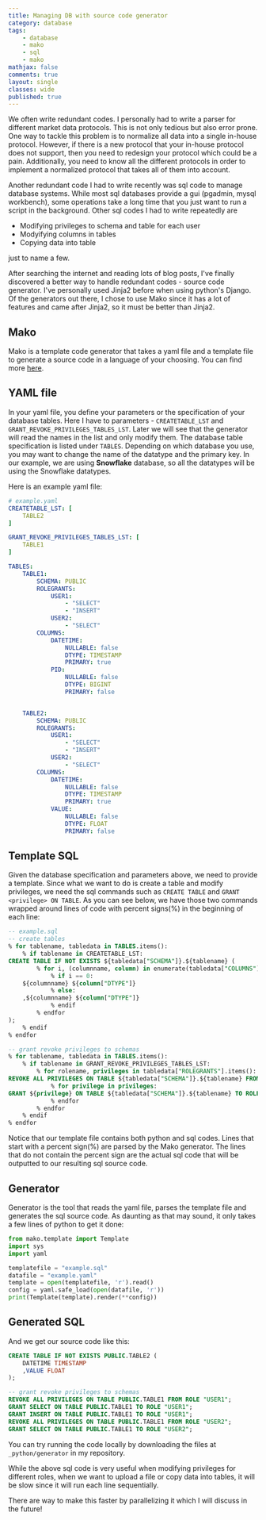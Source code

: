 ```yaml
---
title: Managing DB with source code generator
category: database
tags:
    - database
    - mako
    - sql
    - mako
mathjax: false
comments: true
layout: single
classes: wide
published: true
---
```


We often write redundant codes. I personally had to write a parser for different market data protocols. This is not only tedious but also error prone. One way to tackle this problem is to normalize all data into a single in-house protocol. However, if there is a new protocol that your in-house protocol does not support, then you need to redesign your protocol which could be a pain. Additionally, you need to know all the different protocols in order to implement a normalized protocol that takes all of them into account. 

Another redundant code I had to write recently was sql code to manage database systems. While most sql databases provide a gui (pgadmin, mysql workbench), some operations take a long time that you just want to run a script in the background. Other sql codes I had to write repeatedly are 
* Modifying privileges to schema and table for each user
* Modyifying columns in tables
* Copying data into table

just to name a few.

After searching the internet and reading lots of blog posts, I've finally discovered a better way to handle redundant codes - source code generator. I've personally used Jinja2 before when using python's Django. Of the generators out there, I chose to use Mako since it has a lot of features and came after Jinja2, so it must be better than Jinja2. 

## Mako
Mako is a template code generator that takes a yaml file and a template file to generate a source code in a language of your choosing. You can find more [here][1].


## YAML file
In your yaml file, you define your parameters or the specification of your database tables. Here I have to parameters - `CREATETABLE_LST` and `GRANT_REVOKE_PRIVILEGES_TABLES_LST`. Later we will see that the generator will read the names in the list and only modify them. The database table specification is listed under `TABLES`. Depending on which database you use, you may want to change the name of the datatype and the primary key. In our example, we are using **Snowflake** database, so all the datatypes will be using the Snowflake datatypes. 

Here is an example yaml file:
```yaml
# example.yaml
CREATETABLE_LST: [
    TABLE2
]

GRANT_REVOKE_PRIVILEGES_TABLES_LST: [
    TABLE1
]

TABLES:
    TABLE1:
        SCHEMA: PUBLIC
        ROLEGRANTS:
            USER1:
                - "SELECT"
                - "INSERT"
            USER2:
                - "SELECT"
        COLUMNS:
            DATETIME:
                NULLABLE: false
                DTYPE: TIMESTAMP
                PRIMARY: true
            PID:
                NULLABLE: false
                DTYPE: BIGINT
                PRIMARY: false


    TABLE2:
        SCHEMA: PUBLIC
        ROLEGRANTS:
            USER1:
                - "SELECT"
                - "INSERT"
            USER2:
                - "SELECT"
        COLUMNS:
            DATETIME:
                NULLABLE: false
                DTYPE: TIMESTAMP
                PRIMARY: true
            VALUE:
                NULLABLE: false
                DTYPE: FLOAT
                PRIMARY: false

```

## Template SQL
Given the database specification and parameters above, we need to provide a template. Since what we want to do is create a table and modify privileges, we need the sql commands such as `CREATE TABLE` and `GRANT <privilege> ON TABLE`. As you can see below, we have those two commands wrapped around lines of code with percent signs(%) in the beginning of each line: 
```sql
-- example.sql
-- create tables
% for tablename, tabledata in TABLES.items():
    % if tablename in CREATETABLE_LST:
CREATE TABLE IF NOT EXISTS ${tabledata["SCHEMA"]}.${tablename} (
        % for i, (columnname, column) in enumerate(tabledata["COLUMNS"].items()):
            % if i == 0:
    ${columnname} ${column["DTYPE"]}
            % else:
    ,${columnname} ${column["DTYPE"]}
            % endif
        % endfor
);
    % endif
% endfor

-- grant revoke privileges to schemas
% for tablename, tabledata in TABLES.items():
    % if tablename in GRANT_REVOKE_PRIVILEGES_TABLES_LST:
        % for rolename, privileges in tabledata["ROLEGRANTS"].items():
REVOKE ALL PRIVILEGES ON TABLE ${tabledata["SCHEMA"]}.${tablename} FROM ROLE "${rolename}";
            % for privilege in privileges:
GRANT ${privilege} ON TABLE ${tabledata["SCHEMA"]}.${tablename} TO ROLE "${rolename}";
            % endfor
        % endfor
    % endif
% endfor
```
Notice that our template file contains both python and sql codes. Lines that start with a percent sign(%) are parsed by the Mako generator. The lines that do not contain the percent sign are the actual sql code that will be outputted to our resulting sql source code. 

## Generator
Generator is the tool that reads the yaml file, parses the template file and generates the sql source code. As daunting as that may sound, it only takes a few lines of python to get it done:

```python
from mako.template import Template
import sys
import yaml

templatefile = "example.sql"
datafile = "example.yaml"
template = open(templatefile, 'r').read()
config = yaml.safe_load(open(datafile, 'r'))
print(Template(template).render(**config))
```

## Generated SQL 
And we get our source code like this:
```sql
CREATE TABLE IF NOT EXISTS PUBLIC.TABLE2 (
    DATETIME TIMESTAMP
    ,VALUE FLOAT
);

-- grant revoke privileges to schemas
REVOKE ALL PRIVILEGES ON TABLE PUBLIC.TABLE1 FROM ROLE "USER1";
GRANT SELECT ON TABLE PUBLIC.TABLE1 TO ROLE "USER1";
GRANT INSERT ON TABLE PUBLIC.TABLE1 TO ROLE "USER1";
REVOKE ALL PRIVILEGES ON TABLE PUBLIC.TABLE1 FROM ROLE "USER2";
GRANT SELECT ON TABLE PUBLIC.TABLE1 TO ROLE "USER2";
```
You can try running the code locally by downloading the files at `_python/generator` in my repository.

While the above sql code is very useful when modifying privileges for different roles, when we want to upload a file or copy data into tables, it will be slow since it will run each line sequentially. 

There are way to make this faster by parallelizing it which I will discuss in the future!

[1]: https://www.makotemplates.org/
